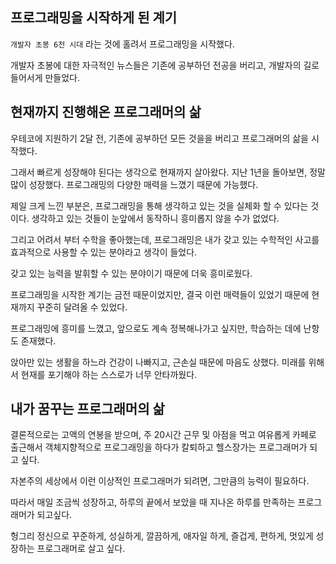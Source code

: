 ## 프로그래밍을 시작하게 된 계기

`개발자 초봉 6천 시대` 라는 것에 홀려서 프로그래밍을 시작했다. 

개발자 초봉에 대한 자극적인 뉴스들은 기존에 공부하던 전공을 버리고, 개발자의 길로 들어서게 만들었다.

## 현재까지 진행해온 프로그래머의 삶

우테코에 지원하기 2달 전, 기존에 공부하던 모든 것을을 버리고 프로그래머의 삶을 시작했다.

그래서  빠르게 성장해야 된다는 생각으로 현재까지 살아왔다. 지난 1년을 돌아보면, 정말 많이 성장했다. 프로그래밍의 다양한 매력을 느꼈기 때문에 가능했다. 

제일 크게 느낀 부분은, 프로그래밍을 통해 생각하고 있는 것을 실체화 할 수 있다는 것이다. 생각하고 있는 것들이 눈앞에서 동작하니 흥미롭지 않을 수가 없었다. 

그리고 어려서 부터 수학을 좋아했는데, 프로그래밍은 내가 갖고 있는 수학적인 사고를 효과적으로 사용할 수 있는 분야라고 생각이 들었다. 

갖고 있는 능력을 발휘할 수 있는 분야이기 때문에 더욱 흥미로웠다. 

프로그래밍을 시작한 계기는 금전 때문이었지만, 결국 이런 매력들이 있었기 때문에 현재까지 꾸준히 달려올 수 있었다. 

프로그래밍에 흥미를 느꼈고, 앞으로도 계속 정복해나가고 싶지만, 학습하는 데에 난항도 존재했다. 

앉아만 있는 생활을 하느라 건강이 나빠지고, 근손실 때문에 마음도 상했다. 미래를 위해서 현재를 포기해야 하는 스스로가 너무 안타까웠다. 

## 내가 꿈꾸는 프로그래머의 삶

결론적으로는 고액의 연봉을 받으며, 주 20시간 근무 및 아점을 먹고 여유롭게 카페로 출근해서 객체지향적으로 프로그래밍을 하다가 칼퇴하고 헬스장가는 프로그래머가 되고 싶다.

자본주의 세상에서 이런 이상적인 프로그래머가 되려면, 그만큼의 능력이 필요하다. 

따라서 매일 조금씩 성장하고, 하루의 끝에서 보았을 때 지나온 하루를 만족하는 프로그래머가 되고싶다. 

헝그리 정신으로 꾸준하게, 성실하게, 깔끔하게, 애자일 하게, 즐겁게, 편하게, 멋있게 성장하는 프로그래머로 살고 싶다.
